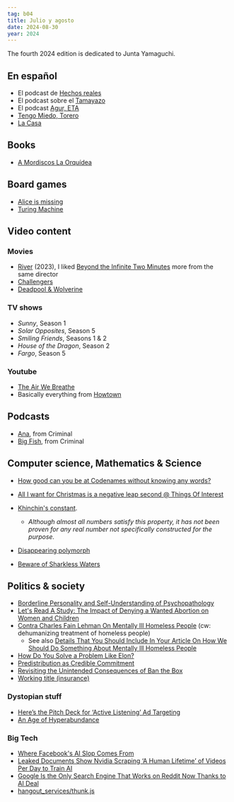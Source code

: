 ```yaml
---
tag: b04
title: Julio y agosto
date: 2024-08-30
year: 2024
---
```


The fourth 2024 edition is dedicated to Junta Yamaguchi.

## En español

- El podcast de [Hechos reales](https://hechosrealespodcast.com/)
- El podcast sobre el [Tamayazo](https://www.rtve.es/play/audios/tamayazo-el-podcast/)
- El podcast [Agur, ETA](https://www.podiumpodcast.com/podcasts/agur-eta-playser-em/)
- [Tengo Miedo, Torero](https://letterboxd.com/film/my-tender-matador/)
- [La Casa](https://letterboxd.com/film/la-casa-2024-1/)

## Books

- [A Mordiscos La Orquídea](https://niniosgratis.bigcartel.com/product/a-mordicos-la-orquidea)

## Board games

- [Alice is missing](https://www.huntersentertainment.com/alice-is-missing)
- [Turing Machine](https://www.turingmachine.info/)

## Video content

### Movies

- [River](https://letterboxd.com/film/river-2023-1/) (2023), I liked [Beyond the Infinite Two Minutes](https://letterboxd.com/film/beyond-the-infinite-two-minutes/) more from the same director
- [Challengers](https://letterboxd.com/film/challengers/)
- [Deadpool & Wolverine](https://letterboxd.com/film/deadpool-wolverine/)

### TV shows

- *Sunny*, Season 1
- *Solar Opposites*, Season 5
- *Smiling Friends*, Seasons 1 & 2
- *House of the Dragon*, Season 2
- *Fargo*, Season 5

### Youtube

- [The Air We Breathe](https://www.youtube.com/watch?v=efM2VlCueZc)
- Basically everything from [Howtown](https://www.youtube.com/@Howtown)

## Podcasts

- [Ana](https://thisiscriminal.com/episode-280-ana/), from Criminal
- [Big Fish](https://thisiscriminal.com/episode-281-big-fish-8-16-2024/), from Criminal

## Computer science, Mathematics & Science

- [How good can you be at Codenames without knowing any words?](https://danluu.com/codenames/)
- [All I want for Christmas is a negative leap second @ Things Of Interest](https://qntm.org/leap)
- [Khinchin's constant](https://en.wikipedia.org/wiki/Khinchin%27s_constant).
   - *Although almost all numbers satisfy this property, it has not been proven for any real number not specifically constructed for the purpose.*

- [Disappearing polymorph](https://en.wikipedia.org/w/index.php?title=Disappearing_polymorph)
- [Beware of Sharkless Waters](https://www.newyorker.com/magazine/2024/08/05/beware-of-sharkless-waters)

## Politics & society

- [Borderline Personality and Self-Understanding of Psychopathology](https://www.psychiatrymargins.com/p/borderline-personality-and-self-understanding)
- [Let's Read A Study: The Impact of Denying a Wanted Abortion on Women and Children](https://thingofthings.substack.com/p/lets-read-a-study-the-impact-of-denying)
- [Contra Charles Fain Lehman On Mentally Ill Homeless People](https://thingofthings.substack.com/p/contra-charles-fain-lehman-on-mentally) (cw: dehumanizing treatment of homeless people)
    - See also [Details That You Should Include In Your Article On How We Should Do Something About Mentally Ill Homeless People](https://www.astralcodexten.com/p/details-that-you-should-include-in)
- [How Do You Solve a Problem Like Elon?](https://www.nytimes.com/2024/07/27/technology/linda-yaccarino-x-ceo-elon-musk.html?unlocked_article_code=1.-U0.SWSm.EgB1JxfdnLyr)
- [Predistribution as Credible Commitment](https://homosum.substack.com/p/predistribution-as-credible-commitment)
- [Revisiting the Unintended Consequences of Ban the Box](https://annemburton.com/pages/working_papers/Burton_Wasser_BTB.pdf)
- [Working title (insurance)](https://www.bitsaboutmoney.com/archive/working-title-insurance/)

### Dystopian stuff

- [Here’s the Pitch Deck for ‘Active Listening’ Ad Targeting](https://www.404media.co/heres-the-pitch-deck-for-active-listening-ad-targeting/)
- [An Age of Hyperabundance](https://www.nplusonemag.com/issue-47/essays/an-age-of-hyperabundance/)

### Big Tech

- [Where Facebook's AI Slop Comes From](https://www.404media.co/where-facebooks-ai-slop-comes-from/)
- [Leaked Documents Show Nvidia Scraping ‘A Human Lifetime’ of Videos Per Day to Train AI](https://www.404media.co/nvidia-ai-scraping-foundational-model-cosmos-project/)
- [Google Is the Only Search Engine That Works on Reddit Now Thanks to AI Deal](https://www.404media.co/google-is-the-only-search-engine-that-works-on-reddit-now-thanks-to-ai-deal/)
- [hangout_services/thunk.js](https://simonwillison.net/2024/Jul/9/hangout_servicesthunkjs/)


